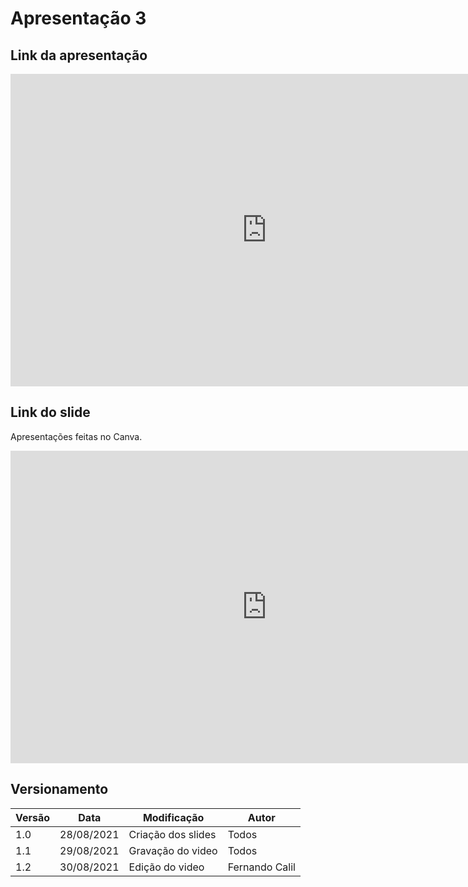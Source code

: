 # Apresentação 3

## Link da apresentação

<iframe width="820" height="500" src="https://www.youtube.com/embed/t-jKPEdn4TU
" frameborder="0"
    allow="accelerometer; autoplay; clipboard-write; encrypted-media; gyroscope; picture-in-picture"
    allowfullscreen></iframe>

## Link do slide

Apresentações feitas no Canva.

<iframe width="820" height="500" src="https://www.canva.com/design/DAEohtTGEBI/OcyAljkIc0VBIEojmEM8dw/view?embed" frameborder="0"
    allow="accelerometer; autoplay; clipboard-write; encrypted-media; gyroscope; picture-in-picture"
    allowfullscreen></iframe>

####

## Versionamento
<center>

| Versão | Data | Modificação | Autor |
|--|--|--|--|
| 1.0  | 28/08/2021 | Criação dos slides | Todos |
| 1.1 | 29/08/2021 | Gravação do video | Todos |
| 1.2 | 30/08/2021 | Edição do video | Fernando Calil |

</center>